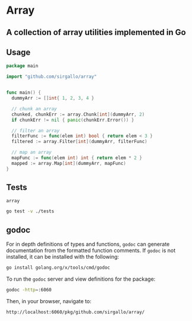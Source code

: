 # Array

## A collection of array utilities implemented in Go


## Usage

```go
package main

import "github.com/sirgallo/array"


func main() {
  dummyArr := []int{ 1, 2, 3, 4 }

  // chunk an array
  chunked, chunkErr := array.Chunk[int](dummyArr, 2)
  if chunkErr != nil { panic(chunkErr.Error()) }

  // filter an array
  filterFunc := func(elem int) bool { return elem < 3 }
  filtered := array.Filter[int](dummyArr, filterFunc)

  // map an array
  mapFunc := func(elem int) int { return elem * 2 }
  mapped := array.Map[int](dummyArr, mapFunc)
}
```

## Tests

`array`
```bash
go test -v ./tests
```

## godoc

For in depth definitions of types and functions, `godoc` can generate documentation from the formatted function comments. If `godoc` is not installed, it can be installed with the following:
```bash
go install golang.org/x/tools/cmd/godoc
```

To run the `godoc` server and view definitions for the package:
```bash
godoc -http=:6060
```

Then, in your browser, navigate to:
```
http://localhost:6060/pkg/github.com/sirgallo/array/
```